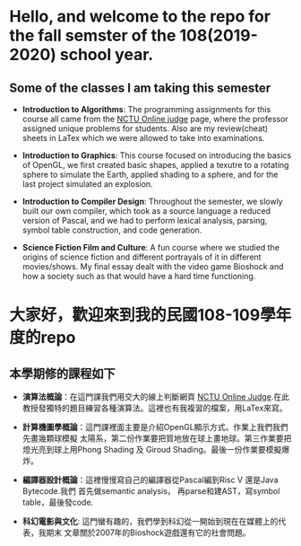 # Hello, and welcome to the repo for the fall semster of the 108(2019-2020) school year.

## Some of the classes I am taking this semester

- **Introduction to Algorithms**: The programming assignments for this course all came from
the [NCTU Online judge](oj.nctu.me) page, where the professor assigned unique problems for 
students. Also are my review(cheat) sheets in LaTex which we were allowed to take into
examinations. 

- **Introduction to Graphics**: This course focused on introducing the basics of OpenGL,
we first created basic shapes, applied a texutre to a rotating sphere to simulate the Earth,
applied shading to a sphere, and for the last project simulated an explosion.

- **Introduction to Compiler Design**: Throughout the semester, we slowly built our own compiler,
which took as a source language a reduced version of Pascal, and we had to perform lexical
analysis, parsing, symbol table construction, and code generation.

- **Science Fiction Film and Culture**: A fun course where we studied the origins of science 
fiction and different portrayals of it in different movies/shows. My final essay dealt with 
the video game Bioshock and how a society such as that would have a hard time functioning. 


# 大家好，歡迎來到我的民國108-109學年度的repo

## 本學期修的課程如下 

- **演算法概論**：在這門課我們用交大的線上判斷網頁 [NCTU Online Judge](oj.nctu.me).在此
教授發獨特的題目練習各種演算法。這裡也有我複習的檔案，用LaTex來寫。


- **計算機圖學概論**：這門課裡面主要是介紹OpenGL顯示方式。作業上我們我們先畫幾顆球模擬
太陽系，第二份作業要把質地放在球上畫地球。第三作業要把燈光亮到球上用Phong Shading 及
Giroud Shading。最後一份作業要模擬爆炸。

- **編譯器設計概論**：這裡慢慢寫自己的編譯器從Pascal編到Risc V 還是Java Bytecode.我們
首先做semantic analysis， 再parse和建AST，寫symbol table，最後發code.

- **科幻電影與文化**: 這門蠻有趣的，我們學到科幻從一開始到現在在媒體上的代表，我期末
文章關於2007年的Bioshock遊戲還有它的社會問題。
